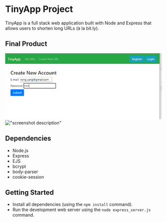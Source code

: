 # TinyApp Project

TinyApp is a full stack web application built with Node and Express that allows users to shorten long URLs (à la bit.ly).

## Final Product

!["Register New User Page"](https://github.com/RongYangAriel/tinyapp/blob/master/docs/create%20new%20account.PNG?raw=true)
!["screenshot description"](#)

## Dependencies

- Node.js
- Express
- EJS
- bcrypt
- body-parser
- cookie-session

## Getting Started

- Install all dependencies (using the `npm install` command).
- Run the development web server using the `node express_server.js` command.
